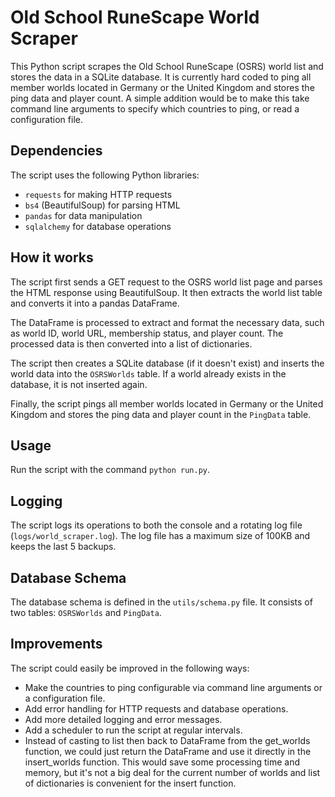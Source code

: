 # Old School RuneScape World Scraper

This Python script scrapes the Old School RuneScape (OSRS) world list and stores the data in a SQLite database. It is currently hard coded to ping all member worlds located in Germany or the United Kingdom and stores the ping data and player count. A simple addition would be to make this take command line arguments to specify which countries to ping, or read a configuration file.

## Dependencies

The script uses the following Python libraries:

- `requests` for making HTTP requests
- `bs4` (BeautifulSoup) for parsing HTML
- `pandas` for data manipulation
- `sqlalchemy` for database operations

## How it works

The script first sends a GET request to the OSRS world list page and parses the HTML response using BeautifulSoup. It then extracts the world list table and converts it into a pandas DataFrame.

The DataFrame is processed to extract and format the necessary data, such as world ID, world URL, membership status, and player count. The processed data is then converted into a list of dictionaries.

The script then creates a SQLite database (if it doesn't exist) and inserts the world data into the `OSRSWorlds` table. If a world already exists in the database, it is not inserted again.

Finally, the script pings all member worlds located in Germany or the United Kingdom and stores the ping data and player count in the `PingData` table.

## Usage

Run the script with the command `python run.py`.

## Logging

The script logs its operations to both the console and a rotating log file (`logs/world_scraper.log`). The log file has a maximum size of 100KB and keeps the last 5 backups.

## Database Schema

The database schema is defined in the `utils/schema.py` file. It consists of two tables: `OSRSWorlds` and `PingData`.

## Improvements

The script could easily be improved in the following ways:

- Make the countries to ping configurable via command line arguments or a configuration file.
- Add error handling for HTTP requests and database operations.
- Add more detailed logging and error messages.
- Add a scheduler to run the script at regular intervals.
- Instead of casting to list then back to DataFrame from the get_worlds function, we could just return the DataFrame and use it directly in the insert_worlds function. This would save some processing time and memory, but it's not a big deal for the current number of worlds and list of dictionaries is convenient for the insert function.
